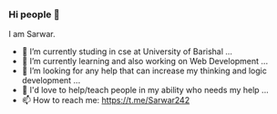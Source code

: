 ### Hi people 👋

<!--
**Sarwar242/Sarwar242** is a ✨ _special_ ✨ repository because its `README.md` (this file) appears on your GitHub profile.

Here are some ideas to get you started:

- 🔭 I’m currently working on ...
- 🌱 I’m currently learning ...
- 👯 I’m looking to collaborate on ...
- 🤔 I’m looking for help with ...
- 💬 Ask me about ...
- 📫 How to reach me: ...
- 😄 Pronouns: ...
- ⚡ Fun fact: ...
-->

I am Sarwar.
- 🔭 I’m currently studing in cse at University of Barishal ...
- 🌱 I’m currently learning and also working on Web Development ...
- 🤔 I’m looking for any help that can increase my thinking and logic development ...
- 👯 I'd love to help/teach people in my ability who needs my help ...
- 📫 How to reach me: https://t.me/Sarwar242
